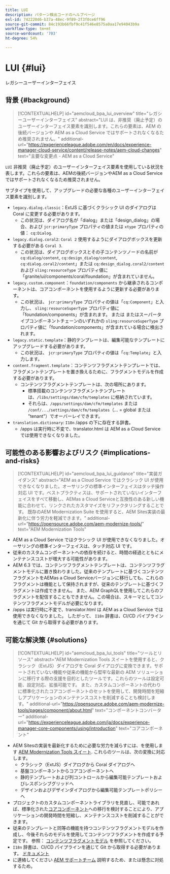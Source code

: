 ```yaml
---
title: LUI
description: パターン検出コードのヘルプページ
exl-id: 742220d6-b37a-48ec-9f89-2f3f0ce6ff96
source-git-commit: 84c193b66fbf9c41f546e8575a0aa17e94043b9a
workflow-type: tm+mt
source-wordcount: '703'
ht-degree: 54%

---
```


# LUI {#lui}

レガシーユーザーインターフェイス

## 背景 {#background}

>[!CONTEXTUALHELP]
>id="aemcloud_bpa_lui_overview"
>title="レガシーユーザーインターフェイス"
>abstract="LUI は、非推奨（廃止予定）のユーザーインターフェイス要素を識別します。これらの要素は、AEM の後続バージョンや AEM as a Cloud Service ではサポートされなくなるため推奨されません。"
>additional-url="https://experienceleague.adobe.com/en/docs/experience-manager-cloud-service/content/release-notes/aem-cloud-changes" text="主要な変更点 - AEM as a Cloud Service"

`LUI`  非推奨（廃止予定）のユーザーインターフェイス要素を使用している状況を表します。これらの要素は、AEMの後続バージョンやAEM as a Cloud Serviceではサポートされなくなるため推奨されません。

サブタイプを使用して、アップグレードの必要な各種のユーザーインターフェイス要素を識別します。

* `legacy.dialog.classic`：ExtJS に基づくクラシック UI のダイアログは Coral に変更する必要があります。
   * この状況は、ダイアログ名が「dialog」または「design_dialog」の場合、および `jcr:primaryType` プロパティの値または `xtype` プロパティの値： `cq:Dialog`.
* `legacy.dialog.coral2`: `Coral 2` 使用するようにダイアログボックスを更新する必要がある `Coral 3`.
   * この状況は、ダイアログボックスとその子コンテンツノードの名前が `cq:dialog/content`,
     `cq:design_dialog/content`, `cq:dialog.coral2/content`」または `cq:design_dialog.coral2/content`
および `sling:resourceType` プロパティ値に「granite/ui/components/coral/foundation」が含まれていません。
* `legacy.custom.component`：`foundation/components` から継承されるコンポーネントは、コアコンポーネントを使用するように更新する必要があります。
   * この状況は、 `jcr:primaryType` プロパティの値は「`cq:Component`」と入力し、
     `sling:resourceSuperType` プロパティ値に「foundation/components」が含まれます。 または
     またはスーパータイプコンポーネントチェーンのいずれかの `sling:resourceSuperType` プロパティ値に「foundation/components」が含まれている場合に検出されます。
* `legacy.static.template`：静的テンプレートは、編集可能なテンプレートにアップグレードする必要があります。
   * この状況は、 `jcr:primaryType` プロパティの値は「`cq:Template`」と入力します。
* `content.fragment.template`：コンテンツフラグメントテンプレートでは、フラグメントテンプレートを置き換えるために、フラグメントモデルを作成する必要があります。
   * コンテンツフラグメントテンプレートは、次の場所にあります。
      * 標準搭載のコンテンツフラグメントテンプレートは、`/libs/settings/dam/cfm/templates` に格納されています。
      * それらは、`/apps/settings/dam/cfm/templates` または `/conf/.../settings/dam/cfm/templates`（... = global または &quot;tenant&quot;）でオーバーレイできます。
* `translation.dictionary`: `I18n` /apps の下に存在する辞書。
   * /apps は実行時に不変で、translator.html は AEM as a Cloud Service では使用できなくなりました。

## 可能性のある影響およびリスク {#implications-and-risks}

>[!CONTEXTUALHELP]
>id="aemcloud_bpa_lui_guidance"
>title="実装ガイダンス"
>abstract="AEM as a Cloud Service ではクラシック UI が使用できなくなりました。オーサリングの標準インターフェイスはタッチ操作対応 UI です。ベストプラクティスは、サポートされていないインターフェイスをすべて移動し、AEMas a Cloud Serviceと互換性のある新しい機能に合わせて、リンクされたカスタマイズをリファクタリングすることです。 既存のAEM Modernization Suite を使用すると、AEM Sites実装の最新化に伴う労力を軽減できます。"
>additional-url="https://opensource.adobe.com/aem-modernize-tools/" text="AEM Modernization Tools"

* AEM as a Cloud Service ではクラシック UI が使用できなくなりました。オーサリングの標準インターフェイスは、タッチ対応 UI です。
* 従来のカスタムコンポーネントへの依存を続けると、時間の経過とともにメンテナンスコストが増大する可能性があります。
* AEM 6.3 では、コンテンツフラグメントテンプレートは、コンテンツフラグメントモデルに置き換わりました。従来のテンプレートに基づくコンテンツフラグメントをAEMas a Cloud Serviceバージョンに移行しても、これらのフラグメントは機能として保持されますが、従来のテンプレートに基づくフラグメントは作成できません。 また、AEM GraphQLを使用してこれらのフラグメントを配信することもできません。この場合は、スキーマとしてコンテンツフラグメントモデルが必要になります。
* /apps は実行時に不変で、translator.html は AEM as a Cloud Service では使用できなくなりました。 したがって、 `I18n` 辞書は、CI/CD パイプラインを通じて Git から取得する必要があります。

## 可能な解決策 {#solutions}

>[!CONTEXTUALHELP]
>id="aemcloud_bpa_lui_tools"
>title="ツールとリソース"
>abstract="AEM Modernization Tools スイートを使用すると、クラシック（ExtJS）ダイアログを Coral ダイアログに変換できます。サポートされていない機能や従来の機能から堅牢な最新の AEM ソリューションに移行する際の支援を目的としたツールです。これらのツールは設定可能、設定対応、拡張可能です。 また、カスタムコンポーネントの代わりに標準化されたコアコンポーネントのセットを使用して、開発時間を短縮しアプリケーションのメンテナンスコストを削減することも検討します。"
>additional-url="https://opensource.adobe.com/aem-modernize-tools/pages/component/about.html" text="コンポーネントコンバーター"
>additional-url="https://experienceleague.adobe.com/ja/docs/experience-manager-core-components/using/introduction" text="コアコンポーネント"

* AEM Sitesの実装を最新化するために必要な労力を減らすには、を使用します [AEM Modernization Tools スイート](https://opensource.adobe.com/aem-modernize-tools/). これらのツールは、次の変換に対応します。
   * クラシック（ExtJS）ダイアログから Coral ダイアログへ
   * 基盤コンポーネントからコアコンポーネントへ
   * 静的テンプレートおよび列コントロールから編集可能テンプレートおよびレスポンシブグリッドへ
   * デザインおよびデザインダイアログから編集可能テンプレートポリシーへ
* プロジェクトのカスタムコンポーネントライブラリを見直し、可能であれば、標準化された[コアコンポーネント](https://experienceleague.adobe.com/ja/docs/experience-manager-core-components/using/introduction)への移行を検討することにより、アプリケーションの開発時間を短縮し、メンテナンスコストを削減することができます。
* 従来のテンプレートと同等の機能を持つコンテンツフラグメントモデルを作成し、今後それらのモデルを使用してコンテンツフラグメントを作成する予定です。 参照： [コンテンツフラグメントモデル](https://experienceleague.adobe.com/en/docs/experience-manager-65/content/assets/content-fragments/content-fragments-models) を参照してください。
* `I18n` 辞書は、CI/CD パイプラインを通じて Git から取得する必要があります。 [ドキュメント](https://experienceleague.adobe.com/en/docs/experience-manager-cloud-service/content/release-notes/aem-cloud-changes#apps-libs-immutable)
* に連絡してください [AEM サポートチーム](https://helpx.adobe.com/jp/enterprise/using/support-for-experience-cloud.html) 説明するため、または懸念に対処するため。
